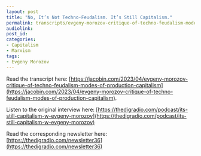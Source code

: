 ```yaml
---
layout: post
title: "No, It’s Not Techno-Feudalism. It’s Still Capitalism."
permalink: transcripts/evgeny-morozov-critique-of-techno-feudalism-modes-of-production-capitalism/
audiolink: 
post_id:
categories:
- Capitalism
- Marxism
tags: 
- Evgeny Morozov
---
```


Read the transcript here: [https://jacobin.com/2023/04/evgeny-morozov-critique-of-techno-feudalism-modes-of-production-capitalism](https://jacobin.com/2023/04/evgeny-morozov-critique-of-techno-feudalism-modes-of-production-capitalism).

Listen to the original interview here: [https://thedigradio.com/podcast/its-still-capitalism-w-evgeny-morozov](https://thedigradio.com/podcast/its-still-capitalism-w-evgeny-morozov)

Read the corresponding newsletter here: [https://thedigradio.com/newsletter36](https://thedigradio.com/newsletter36)